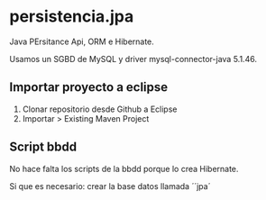 # persistencia.jpa

Java PErsitance Api, ORM e Hibernate.

Usamos un SGBD de MySQL y driver mysql-connector-java 5.1.46.

## Importar proyecto a eclipse

1. Clonar repositorio desde Github a Eclipse
2. Importar > Existing Maven Project

## Script bbdd

No hace falta los scripts de la bbdd porque lo crea Hibernate.

Si que es necesario: crear la base datos llamada ´´jpa´




